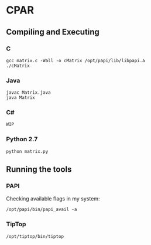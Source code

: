 # CPAR

## Compiling and Executing

### C
```
gcc matrix.c -Wall -o cMatrix /opt/papi/lib/libpapi.a
./cMatrix
```

### Java
```
javac Matrix.java
java Matrix
```

### C#
```
WIP
```


### Python 2.7
```
python matrix.py
```

## Running the tools

### PAPI
Checking available flags in my system:
```
/opt/papi/bin/papi_avail -a
```

### TipTop
```
/opt/tiptop/bin/tiptop
```
